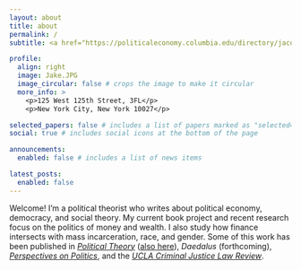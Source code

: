 ```yaml
---
layout: about
title: about
permalink: /
subtitle: <a href="https://politicaleconomy.columbia.edu/directory/jacob-swanson">Center for Political Economy, Columbia University</a>

profile:
  align: right
  image: Jake.JPG
  image_circular: false # crops the image to make it circular
  more_info: >
    <p>125 West 125th Street, 3FL</p>
    <p>New York City, New York 10027</p>

selected_papers: false # includes a list of papers marked as "selected={true}"
social: true # includes social icons at the bottom of the page

announcements:
  enabled: false # includes a list of news items

latest_posts:
  enabled: false
---
```


Welcome! I’m a political theorist who writes about political economy, democracy, and social theory. My current book project and recent research focus on the politics of money and wealth. I also study how finance intersects with mass incarceration, race, and gender. Some of this work has been published in [*Political Theory*](https://doi.org/10.1177/00905917231204891) ([also here](https://doi.org/10.1177/0090591720980472)), *Daedalus* (forthcoming), [*Perspectives on Politics*](https://doi.org/10.1017/S1537592721002218), and the [*UCLA Criminal Justice Law Review*](https://escholarship.org/uc/item/7cg3q309).
